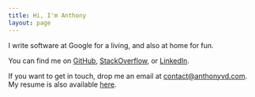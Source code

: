 ```yaml
---
title: Hi, I'm Anthony
layout: page
---
```

I write software at Google for a living, and also at home for fun.

You can find me on [GitHub](https://github.com/anthonyvd), [StackOverflow](https://stackoverflow.com/story/anthonyvd), or [LinkedIn](www.linkedin.com/in/anthonyvd).

If you want to get in touch, drop me an email at <a href='mailto:contact@anthonyvd.com'>contact@anthonyvd.com</a>. My resume is also available [here](/resume).